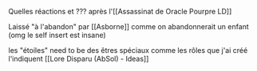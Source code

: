 Quelles réactions et ??? après l'[[Assassinat de Oracle Pourpre LD]]

Laissé "à l'abandon" par [[Asborne]] comme on abandonnerait un enfant (omg le self insert est insane)

les "étoiles" need to be des êtres spéciaux comme les rôles que j'ai créé l'indiquent [[Lore Disparu (AbSol) - Ideas]]